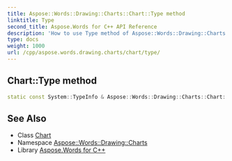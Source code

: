 ```yaml
---
title: Aspose::Words::Drawing::Charts::Chart::Type method
linktitle: Type
second_title: Aspose.Words for C++ API Reference
description: 'How to use Type method of Aspose::Words::Drawing::Charts::Chart class in C++.'
type: docs
weight: 1000
url: /cpp/aspose.words.drawing.charts/chart/type/
---
```

## Chart::Type method




```cpp
static const System::TypeInfo & Aspose::Words::Drawing::Charts::Chart::Type()
```

## See Also

* Class [Chart](../)
* Namespace [Aspose::Words::Drawing::Charts](../../)
* Library [Aspose.Words for C++](../../../)
